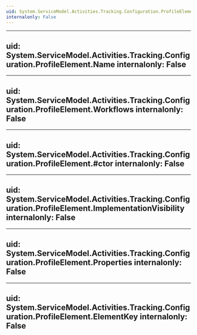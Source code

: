```yaml
---
uid: System.ServiceModel.Activities.Tracking.Configuration.ProfileElement
internalonly: False
---
```


---
uid: System.ServiceModel.Activities.Tracking.Configuration.ProfileElement.Name
internalonly: False
---

---
uid: System.ServiceModel.Activities.Tracking.Configuration.ProfileElement.Workflows
internalonly: False
---

---
uid: System.ServiceModel.Activities.Tracking.Configuration.ProfileElement.#ctor
internalonly: False
---

---
uid: System.ServiceModel.Activities.Tracking.Configuration.ProfileElement.ImplementationVisibility
internalonly: False
---

---
uid: System.ServiceModel.Activities.Tracking.Configuration.ProfileElement.Properties
internalonly: False
---

---
uid: System.ServiceModel.Activities.Tracking.Configuration.ProfileElement.ElementKey
internalonly: False
---
